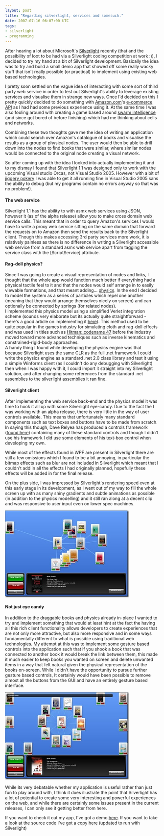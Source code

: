 ```yaml
---
layout: post
title: "Regarding silverlight, services and somesuch."
date: 2007-07-16 06:07:00 UTC
tags:
- silverlight
- programming
---
```


After hearing a lot about Microsoft's [Silverlight](http://silverlight.net/Default.aspx) recently (that and the possibility of loot to be had via a Silverlight coding competition at work :)), I decided to try my hand at a bit of Silverlight development. Basically the idea was to try and build a small demo app that showed off some really wacky stuff that isn't really possible (or practical) to implement using existing web based technologies.     

I pretty soon settled on the vague idea of interacting with some sort of third party web service in order to test out Silverlight's ability to leverage existing services and visualise them in strange new ways. Once I'd decided on this I pretty quickly decided to do something with [Amazon.com](http://www.amazon.com/)'s [e-commerce API](http://docs.amazonwebservices.com/AWSECommerceService/2007-06-13/DG/) as I had had some previous experience using it. At the same time I was also fooling around with creating a game based around [swarm intelligence](http://en.wikipedia.org/wiki/Swarm_intelligence) (and since got bored of before finishing) which had me thinking about cells and networks.     

Combining these two thoughts gave me the idea of writing an application which could search over Amazon's catalogue of books and visualise the results as a group of physical nodes. The user would then be able to drill down into the nodes to find books that were similar, where similar nodes would be connected to the original node creating a visual network.     

So after coming up with the idea I looked into actually implementing it and to my dismay I found that Silverlight 1.1 was designed only to work with the upcoming Visual studio Orcas, not Visual Studio 2005. However with a bit of [jiggery pokery](http://blogs.sqlxml.org/bryantlikes/archive/2007/05/02/silverlight-hello-world-in-c-from-vs-2005.aspx) I was able to get it all running fine in Visual Studio 2005 sans the ability to debug (but my programs contain no errors anyway so that was no problem!). 

#### The web service     

Silverlight 1.1 has the ability to with asmx web services using JSON, however it (as of the alpha release) allow you to make cross domain web service calls. This meant that in order to query Amazon's services I would have to write a proxy web service sitting on the same domain that forward the requests on to Amazon then send the results back to the Silverlight client. Though this makes accessing 3rd party services more work, it is relatively painless as there is no difference in writing a Silverlight accessible web service from a standard asmx web service apart from tagging the service class with the [ScriptService] attribute.    

#### Rag-doll physics?  
Since I was going to create a visual representation of nodes and links, I thought that the whole app would function much better if everything had a physical tactile feel to it and that the nodes would self arrange in to easily viewable formations, and that meant adding... [physics](http://athome.web.cern.ch/athome/LHC/lhc.html). In the end I decided to model the system as a series of particles which repel one another (meaning that they would arrange themselves nicely on screen) and can optionally be connected by springs (for related nodes).     
I implemented this physics model using a simplified Verlet integration scheme (sounds very elaborate but its actually quite straightforward - there's a good article on implementing it [here](http://www.gamasutra.com/resource_guide/20030121/jacobson_pfv.htm)). This method used to be quite popular in the games industry for simulating cloth and rag-doll effects and was used in titles such as [Hitman: codename 47](http://au.pc.ign.com/objects/013/013441.html) before the industry moved toward more advanced techniques such as inverse kinematics and constrained-rigid-body approaches.     
A handy thing I found while developing the physics engine was that because Silverlight uses the same CLR as the full .net framework I could write the physics engine as a standard .net 2.0 class library and test it using a simple Winforms client (as I couldn't do any debugging with Silverlight) then when I was happy with it, I could import it straight into my Silverlight solution, and after changing some references from the standard .net assemblies to the silverlight assemblies it ran fine.     

#### Silverlight client      
After implementing the web service back-end and the physics model it was time to hook it all up with some Silverlight eye-candy. Due to the fact the I was working with an alpha release, there is very little in the way of user controls available. This means that unfortunately many standard components such as text boxes and buttons have to be made from scratch. In saying this though, Dave Relyea has produced a controls framework ([found here](http://blogs.msdn.com/devdave/archive/2007/05/17/silverlight-1-1-alpha-layout-system-and-controls-framework.aspx)) containing many of these standard controls and though I didn't use his framework I did use some elements of his text-box control when developing my own.     

While most of the effects found in WPF are present in Silverlight there are still a few omissions which I found to be a bit annoying, in particular the bitmap effects such as blur are not included in Silverlight which meant that I couldn't add in all the effects I had originally planned, hopefully these effects will be added in for the final release.     

On the plus side, I was impressed by Silverlight's rendering speed even at this early stage in its development, as I went out of my way to fill the whole screen up with as many shiny gradients and subtle animations as possible (in addition to the physics modelling) and it still ran along at a decent clip and was responsive to user input even on lower spec machines. 

![Untitled-3](/assets/images/news/40ai4zyT402YMYSsoqeo6w.jpg "Untitled-3") 

 
#### Not just eye candy     
In addition to the draggable books and physics already in-place I wanted to try and implement something that would at least hint at the fact the having all this rich client functionality allows developers to create experiences that are not only more attractive, but also more responsive and in some ways fundamentally different to what is possible using traditional web technologies. My attempt at this was to implement some gesture based controls into the application such that if you shook a book that was connected to another book it would break the link between them, this made it much easier to keep books you wanted on screen and delete unwanted items in a way that felt natural given the physical representation of the books on-screen. While I didn't have the opportunity to pursue further gesture based controls, It certainly would have been possible to remove almost all the buttons from the GUI and have an entirely gesture based interface. 

![Untitled-1](/assets/images/news/9sMwVn_MmUmpBbaNjlaAjA.jpg "Untitled-1") 

 
While its very debatable whether my application is useful rather than just fun to play around with, I think it does illustrate the point that Silverlight has a lot of potential to create some very interesting and powerful experiences on the web, and while there are certainly some issues present in the current releases, I can only see it getting better from here.     

If you want to check it out my app, I've got a demo [here](http://tarantula.sharpoblunto.com). If you want to take a look at the source code I've got a copy [here](https://github.com/mrsharpoblunto/tarantula) (updated to run with Silverlight)
